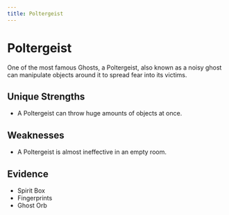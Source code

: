 ```yaml
---
title: Poltergeist
---
```

# Poltergeist

One of the most famous Ghosts, a Poltergeist, also known as a noisy ghost can manipulate objects around it to spread fear into its victims.

## Unique Strengths

- A Poltergeist can throw huge amounts of objects at once.

## Weaknesses

- A Poltergeist is almost ineffective in an empty room.

## Evidence

- Spirit Box
- Fingerprints
- Ghost Orb
